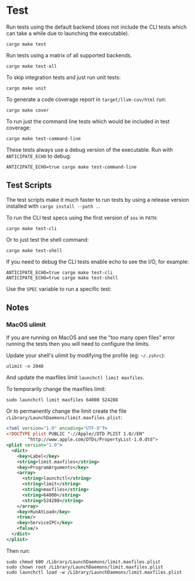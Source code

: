 # Test

Run tests using the default backend (does not include the CLI tests which can take a while due to launching the executable).

```
cargo make test
```

Run tests using a matrix of all supported backends.

```
cargo make test-all
```

To skip integration tests and just run unit tests:

```
cargo make unit
```

To generate a code coverage report in `target/llvm-cov/html` run:

```
cargo make cover
```

To run just the command line tests which would be included in test coverage:

```
cargo make test-command-line
```

These tests always use a debug version of the executable. Run with `ANTICIPATE_ECHO` to debug:

```
ANTICIPATE_ECHO=true cargo make test-command-line
```

## Test Scripts

The test scripts make it much faster to run tests by using a release version installed with `cargo install --path .`.

To run the CLI test specs using the first version of `sos` in `PATH`:

```
cargo make test-cli
```

Or to just test the shell command:

```
cargo make test-shell
```

If you need to debug the CLI tests enable echo to see the I/O, for example:

```
ANTICIPATE_ECHO=true cargo make test-cli
ANTICIPATE_ECHO=true cargo make test-shell
```

Use the `SPEC` variable to run a specific test:

## Notes

### MacOS ulimit

If you are running on MacOS and see the "too many open files" error running the tests then you will need to configure the limits.

Update your shell's ulimit by modifying the profile (eg: `~/.zshrc`):

```
ulimit -n 2048
```

And update the maxfiles limit `launchctl limit maxfiles`.

To temporarily change the maxfiles limit:

```
sudo launchctl limit maxfiles 64000 524288
```

Or to permanently change the limit create the file `/Library/LaunchDaemons/limit.maxfiles.plist`:

```xml
<?xml version="1.0" encoding="UTF-8"?> 
<!DOCTYPE plist PUBLIC "-//Apple//DTD PLIST 1.0//EN" 
        "http://www.apple.com/DTDs/PropertyList-1.0.dtd">
<plist version="1.0"> 
  <dict>
    <key>Label</key>
    <string>limit.maxfiles</string>
    <key>ProgramArguments</key>
    <array>
      <string>launchctl</string>
      <string>limit</string>
      <string>maxfiles</string>
      <string>64000</string>
      <string>524288</string>
    </array>
    <key>RunAtLoad</key>
    <true/>
    <key>ServiceIPC</key>
    <false/>
  </dict>
</plist>
```

Then run:

```
sudo chmod 600 /Library/LaunchDaemons/limit.maxfiles.plist
sudo chown root /Library/LaunchDaemons/limit.maxfiles.plist
sudo launchctl load -w /Library/LaunchDaemons/limit.maxfiles.plist
```
